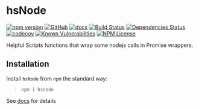 hsNode 
========
[![npm version](https://badge.fury.io/js/hsnode.svg)](https://badge.fury.io/js/hsnode)
[![GitHub](https://img.shields.io/badge/GitHub-hsNode-blue.svg)](https://github.com/helpfulscripts/hsnode)
[![docs](https://img.shields.io/badge/hsDocs-hsNode-blue.svg)](https://helpfulscripts.github.io/hsNode/#!/api/hsNode/0)
[![Build Status](https://travis-ci.org/HelpfulScripts/hsNode.svg?branch=master)](https://travis-ci.org/HelpfulScripts/hsNode)
[![Dependencies Status](https://david-dm.org/helpfulscripts/hsnode.svg)](https://david-dm.org/helpfulscripts/hsnode)
[![codecov](https://codecov.io/gh/HelpfulScripts/hsNode/branch/master/graph/badge.svg)](https://codecov.io/gh/HelpfulScripts/hsNode)
[![Known Vulnerabilities](https://snyk.io/test/github/HelpfulScripts/hsNode/badge.svg?targetFile=package.json)](https://snyk.io/test/github/HelpfulScripts/hsNode?targetFile=package.json)
[![NPM License](https://img.shields.io/badge/license-MIT-brightgreen.svg)](https://www.npmjs.com/package/hsnode)

Helpful Scripts functions that wrap some nodejs calls in Promise wrappers.

## Installation
Install `hsNode` from `npm` the standard way:
> `npm i hsnode`

See [docs](https://helpfulscripts.github.io/hsNode/#!/api/hsNode/0) for details
